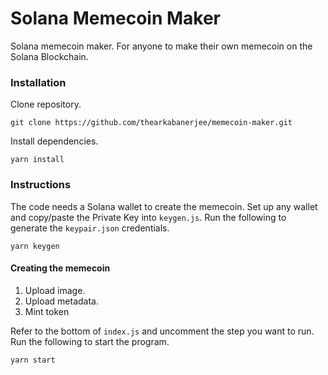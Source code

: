 # Solana Memecoin Maker

Solana memecoin maker. For anyone to make their own memecoin on the Solana Blockchain.

### Installation
Clone repository. 
```
git clone https://github.com/thearkabanerjee/memecoin-maker.git
```

Install dependencies. 
```
yarn install
```

### Instructions

The code needs a Solana wallet to create the memecoin.
Set up any wallet and copy/paste the Private Key into `keygen.js`.
Run the following to generate the `keypair.json` credentials.
```
yarn keygen
```

#### Creating the memecoin
1. Upload image.
2. Upload metadata.
3. Mint token

Refer to the bottom of `index.js` and uncomment the step you want to run. Run the following to start the program.
```
yarn start
```

